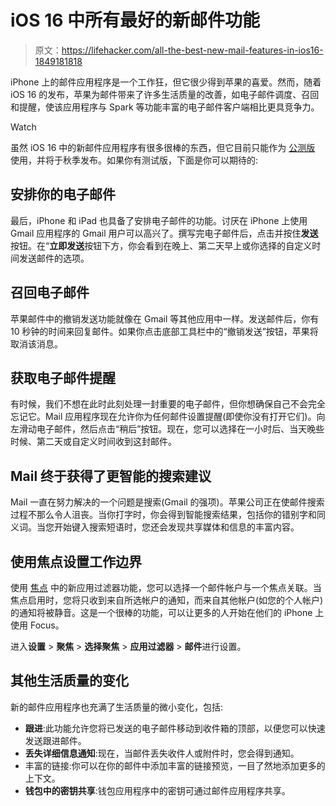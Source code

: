 # iOS 16 中所有最好的新邮件功能

> 原文：<https://lifehacker.com/all-the-best-new-mail-features-in-ios16-1849181818>

iPhone 上的邮件应用程序是一个工作狂，但它很少得到苹果的喜爱。然而，随着 iOS 16 的发布，苹果为邮件带来了许多生活质量的改善，如电子邮件调度、召回和提醒，使该应用程序与 Spark 等功能丰富的电子邮件客户端相比更具竞争力。

Watch

虽然 iOS 16 中的新邮件应用程序有很多很棒的东西，但它目前只能作为 [公测版](https://lifehacker.com/how-to-install-the-ios-16-and-ipados-16-betas-1849023051) 使用，并将于秋季发布。如果你有测试版，下面是你可以期待的:

## 安排你的电子邮件

最后，iPhone 和 iPad 也具备了安排电子邮件的功能。讨厌在 iPhone 上使用 Gmail 应用程序的 Gmail 用户可以高兴了。撰写完电子邮件后，点击并按住**发送**按钮。在“**立即发送**按钮下方，你会看到在晚上、第二天早上或你选择的自定义时间发送邮件的选项。

## 召回电子邮件

苹果邮件中的撤销发送功能就像在 Gmail 等其他应用中一样。发送邮件后，你有 10 秒钟的时间来回复邮件。如果你点击底部工具栏中的“撤销发送”按钮，苹果将取消该消息。

## 获取电子邮件提醒

有时候，我们不想在此时此刻处理一封重要的电子邮件，但你想确保自己不会完全忘记它。Mail 应用程序现在允许你为任何邮件设置提醒(即使你没有打开它们)。向左滑动电子邮件，然后点击“稍后”按钮。现在，您可以选择在一小时后、当天晚些时候、第二天或自定义时间收到这封邮件。

## Mail 终于获得了更智能的搜索建议

Mail 一直在努力解决的一个问题是搜索(Gmail 的强项)。苹果公司正在使邮件搜索过程不那么令人沮丧。当你打字时，你会得到智能搜索结果，包括你的错别字和同义词。当您开始键入搜索短语时，您还会发现共享媒体和信息的丰富内容。

## 使用焦点设置工作边界

使用 [焦点](https://lifehacker.com/you-should-definitely-use-ios-15s-new-distraction-squa-1847671349) 中的新应用过滤器功能，您可以选择一个邮件帐户与一个焦点关联。当焦点启用时，您将只收到来自所选帐户的通知，而来自其他帐户(如您的个人帐户)的通知将被静音。这是一个很棒的功能，可以让更多的人开始在他们的 iPhone 上使用 Focus。

进入**设置** > **聚焦** > **选择聚焦** > **应用过滤器** > **邮件**进行设置。

## 其他生活质量的变化

新的邮件应用程序也充满了生活质量的微小变化，包括:

*   **跟进**:此功能允许您将已发送的电子邮件移动到收件箱的顶部，以便您可以快速发送跟进邮件。
*   **丢失详细信息通知**:现在，当邮件丢失收件人或附件时，您会得到通知。
*   丰富的链接:你可以在你的邮件中添加丰富的链接预览，一目了然地添加更多的上下文。
*   **钱包中的密钥共享**:钱包应用程序中的密钥可通过邮件应用程序共享。